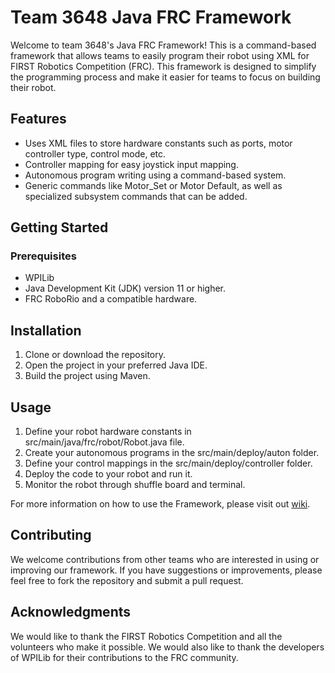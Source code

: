 # Team 3648 Java FRC Framework

Welcome to team 3648's Java FRC Framework! This is a command-based framework that allows teams to easily program their robot using XML for FIRST Robotics Competition (FRC). This framework is designed to simplify the programming process and make it easier for teams to focus on building their robot.
## Features
<ul>
    <li>Uses XML files to store hardware constants such as ports, motor controller type, control mode, etc.</li>
    <li>Controller mapping for easy joystick input mapping.</li>
    <li>Autonomous program writing using a command-based system.</li>
    <li>Generic commands like Motor_Set or Motor Default, as well as specialized subsystem commands that can be added.</li>
</ul>

## Getting Started

### Prerequisites

<ul>
    <li>WPILib</li>
    <li>Java Development Kit (JDK) version 11 or higher.</li>
    <li>FRC RoboRio and a compatible hardware.</li>
</ul>

## Installation

<ol>
    <li>Clone or download the repository.</li>
    <li>Open the project in your preferred Java IDE.</li>
    <li>Build the project using Maven.</li>
</ol>

## Usage

<ol>
    <li>Define your robot hardware constants in src/main/java/frc/robot/Robot.java file.</li>
    <li>Create your autonomous programs in the src/main/deploy/auton folder.</li>
    <li>Define your control mappings in the src/main/deploy/controller folder.</li>
    <li>Deploy the code to your robot and run it.</li>
    <li>Monitor the robot through shuffle board and terminal.</li>
</ol>

For more information on how to use the Framework, please visit out [wiki](https://github.com/3648TJSpartans/Framework/wiki).

## Contributing

We welcome contributions from other teams who are interested in using or improving our framework. If you have suggestions or improvements, please feel free to fork the repository and submit a pull request.

## Acknowledgments

We would like to thank the FIRST Robotics Competition and all the volunteers who make it possible. We would also like to thank the developers of WPILib for their contributions to the FRC community.

